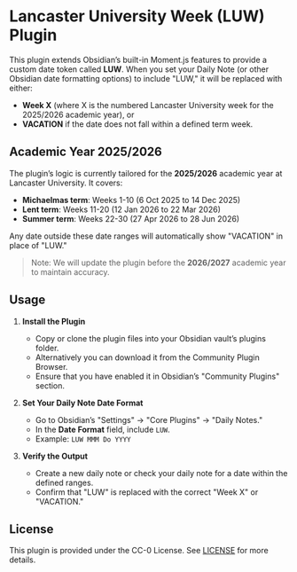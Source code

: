 # Lancaster University Week (LUW) Plugin

This plugin extends Obsidian’s built-in Moment.js features to provide a custom date token called **LUW**. When you set your Daily Note (or other Obsidian date formatting options) to include "LUW," it will be replaced with either:

- **Week X** (where X is the numbered Lancaster University week for the 2025/2026 academic year), or
- **VACATION** if the date does not fall within a defined term week.

## Academic Year 2025/2026

The plugin’s logic is currently tailored for the **2025/2026** academic year at Lancaster University. It covers:

- **Michaelmas term**: Weeks 1-10 (6 Oct 2025 to 14 Dec 2025)
- **Lent term**: Weeks 11-20 (12 Jan 2026 to 22 Mar 2026)
- **Summer term**: Weeks 22-30 (27 Apr 2026 to 28 Jun 2026)

Any date outside these date ranges will automatically show "VACATION" in place of "LUW."

> Note: We will update the plugin before the **2026/2027** academic year to maintain accuracy.

## Usage

1. **Install the Plugin**  
   - Copy or clone the plugin files into your Obsidian vault’s plugins folder.  
   - Alternatively you can download it from the Community Plugin Browser.
   - Ensure that you have enabled it in Obsidian’s "Community Plugins" section.

2. **Set Your Daily Note Date Format**  
   - Go to Obsidian’s "Settings" → "Core Plugins" → "Daily Notes."  
   - In the **Date Format** field, include `LUW`.  
   - Example: `LUW MMM Do YYYY`

3. **Verify the Output**  
   - Create a new daily note or check your daily note for a date within the defined ranges.  
   - Confirm that "LUW" is replaced with the correct "Week X" or "VACATION."

## License

This plugin is provided under the CC-0 License. See [LICENSE](./LICENSE) for more details.
